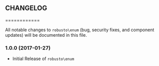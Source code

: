 ## CHANGELOG
============

All notable changes to `robusto\enum` (bug, security fixes, and component updates) will be documented in this file.

### 1.0.0 (2017-01-27)

 - Initial Release of `robusto\enum`
